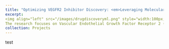 ```yaml
---
title: "Optimizing VEGFR2 Inhibitor Discovery: <em>Leveraging Molecular Descriptors for Streamlined Drug Development</em>"
excerpt: 
<img align="left" src="/images/drugdiscoveryml.png" style="width:100px;height:100px" />
The research focuses on Vascular Endothelial Growth Factor Receptor 2 (VEGFR2) as a pivotal receptor in angiogenesis, with implications in diseases like cancer and macular degeneration. Current FDA-approved drugs face limitations, prompting the exploration of new VEGFR2 inhibitors using the Quantitative Structure-Activity Relationship (QSAR) method. Studies employing QSAR modeling have identified promising candidate compounds, showcasing the potential of in silico screening. Building upon these findings, the proposed project aims to deepen the understanding of molecular descriptors for effective VEGFR2 inhibitors, ultimately constructing a QSAR model for predicting inhibition activity. This research may streamline drug discovery, offering innovative solutions for cancer, retinal diseases, and inflammatory conditions. 
collection: Projects
---
```


test
